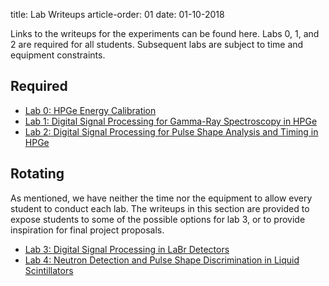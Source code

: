 title: Lab Writeups
article-order: 01
date: 01-10-2018

Links to the writeups for the experiments can be found here.
Labs 0, 1, and 2 are required for all students.
Subsequent labs are subject to time and equipment constraints.

## Required

 - [Lab 0: HPGe Energy Calibration]({filename}/downloads/lab0_writeup.pdf)
 - [Lab 1: Digital Signal Processing for Gamma-Ray Spectroscopy in HPGe]({filename}/downloads/lab1_writeup.pdf)
 - [Lab 2: Digital Signal Processing for Pulse Shape Analysis and Timing in HPGe]({filename}/downloads/lab2_writeup.pdf)

## Rotating

As mentioned, we have neither the time nor the equipment to allow every student
to conduct each lab.
The writeups in this section are provided to expose students to some of the
possible options for lab 3, or to provide inspiration for final project
proposals.

 - [Lab 3: Digital Signal Processing in LaBr Detectors]({filename}/downloads/lab3_writeup.pdf)  
 - [Lab 4: Neutron Detection and Pulse Shape Discrimination in Liquid Scintillators]({filename}/downloads/lab4_writeup.pdf)  

